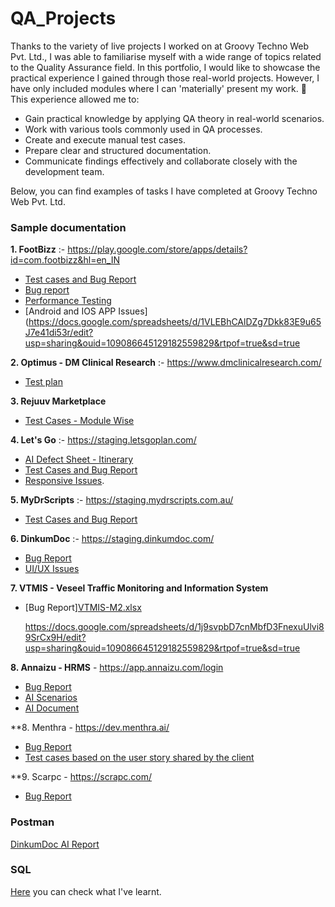 # QA_Projects
Thanks to the variety of live projects I worked on at Groovy Techno Web Pvt. Ltd., I was able to familiarise myself with a wide range of topics related to the Quality Assurance field. In this portfolio, I would like to showcase the practical experience I gained through those real-world projects. However, I have only included modules where I can 'materially' present my work. :slightly_smiling_face:
This experience allowed me to:
* Gain practical knowledge by applying QA theory in real-world scenarios.
* Work with various tools commonly used in QA processes.
* Create and execute manual test cases.
* Prepare clear and structured documentation.
* Communicate findings effectively and collaborate closely with the development team.

Below, you can find examples of tasks I have completed at Groovy Techno Web Pvt. Ltd.

### Sample documentation
**1. FootBizz** :- https://play.google.com/store/apps/details?id=com.footbizz&hl=en_IN
* [Test cases and Bug Report](https://docs.google.com/spreadsheets/d/1XhgPm-9lYmdaLvSWqSKlg5f-S0Wj34zC/edit?gid=1974762537#gid=1974762537)
* [Bug report](https://docs.google.com/spreadsheets/d/1N0UNluPKfuGABzAiERWwAnW2OD1mKbVmq3zWGuOAJ8Q/edit?usp=drive_link)
* [Performance Testing](https://docs.google.com/spreadsheets/d/1OMKEaLEgPjmYHgw6S3g_GhvHAvkmPsXg/edit?usp=sharing&ouid=109086645129182559829&rtpof=true&sd=true)
* [Android and IOS APP Issues](https://docs.google.com/spreadsheets/d/1VLEBhCAlDZg7Dkk83E9u65J7e41di53r/edit?usp=sharing&ouid=109086645129182559829&rtpof=true&sd=true

 **2. Optimus - DM Clinical Research** :- https://www.dmclinicalresearch.com/
* [Test plan](https://docs.google.com/document/d/1SFauFJJK4EIbLg2fYTso0yIWBQaW4Tfp/edit?usp=sharing&ouid=109086645129182559829&rtpof=true&sd=true)


 **3. Rejuuv Marketplace**

* [Test Cases - Module Wise](https://docs.google.com/spreadsheets/d/1guapzPipWfpnxwo0DTt2LfmM_1LqCYuy/edit?usp=sharing&ouid=109086645129182559829&rtpof=true&sd=true)

 **4. Let's Go** :- https://staging.letsgoplan.com/

* [AI Defect Sheet - Itinerary](https://docs.google.com/spreadsheets/d/15FNqG1Jm3dQF2gVAt2uM9UH-eFsy8SjO/edit?usp=sharing&ouid=109086645129182559829&rtpof=true&sd=true)<br>
* [Test Cases and Bug Report](https://docs.google.com/spreadsheets/d/1MC0krDN8bXoysXeB1cR5Ya0kMjoHFjrv/edit?usp=sharing&ouid=109086645129182559829&rtpof=true&sd=true)
* [Responsive Issues](https://docs.google.com/spreadsheets/d/1Dp17LKJjKU1eXMpX8dEauT-kEzZg9Dq6/edit?usp=sharing&ouid=109086645129182559829&rtpof=true&sd=true).

 **5. MyDrScripts** :- https://staging.mydrscripts.com.au/

* [Test Cases and Bug Report](https://docs.google.com/spreadsheets/d/1J20r8O7un6J2EMCjaWqmHDYZipBCXZLW/edit?usp=sharing&ouid=109086645129182559829&rtpof=true&sd=true)

 **6. DinkumDoc** :- https://staging.dinkumdoc.com/

* [Bug Report](https://docs.google.com/spreadsheets/d/1XMNc9VMnsQxo1vCqk9KSt06xxCG68RRd/edit?usp=sharing&ouid=109086645129182559829&rtpof=true&sd=true)
* [UI/UX Issues](https://docs.google.com/spreadsheets/d/1mmNzOI_xJn6WKMoYK2S2SeZDCqpJ9xWH/edit?usp=sharing&ouid=109086645129182559829&rtpof=true&sd=true)

 **7. VTMIS - Veseel Traffic Monitoring and Information System**

 * [Bug Report][VTMIS-M2.xlsx](https://github.com/user-attachments/files/22322055/VTMIS-M2.xlsx)

   https://docs.google.com/spreadsheets/d/1j9svpbD7cnMbfD3FnexuUlvi89SrCx9H/edit?usp=sharing&ouid=109086645129182559829&rtpof=true&sd=true

  **8. Annaizu - HRMS** - https://app.annaizu.com/login

 * [Bug Report](https://docs.google.com/spreadsheets/d/1ml1n2wpDzc8kD_9U4zgQRUVXKdcCZCBT/edit?usp=sharing&ouid=109086645129182559829&rtpof=true&sd=true)
 * [AI Scenarios](https://docs.google.com/document/d/1l-_TLsMjdv_2zULDEHPExCcX8qUwN8Hk/edit?usp=sharing&ouid=109086645129182559829&rtpof=true&sd=true)
 * [AI Document](https://docs.google.com/document/d/1qwas9ayFy9QgVo8HhvZpaSfo5G_wscxE/edit?usp=sharing&ouid=109086645129182559829&rtpof=true&sd=true)

**8. Menthra - https://dev.menthra.ai/

 * [Bug Report](https://docs.google.com/document/d/1O8ShriVWGTSI9hG1DR2bJAky5KnvsBGT/edit?usp=sharing&rtpof=true&sd=true)
 * [Test cases based on the user story shared by the client](https://docs.google.com/spreadsheets/d/1tlfBiVdBaId6GRitFTEPKPO2WQq_PlsP/edit?usp=sharing&ouid=109086645129182559829&rtpof=true&sd=true)

**9. Scarpc - https://scrapc.com/

 * [Bug Report](https://drive.google.com/file/d/1xbf77XgP-0llB7LMRT-mAOOZCQCGxYWo/view?usp=sharing)


### Postman

[DinkumDoc AI Report](https://docs.google.com/spreadsheets/d/1s9wqKMfEd-SyFygc6crgcy0c1pJ_Rk9r/edit?usp=sharing&ouid=109086645129182559829&rtpof=true&sd=true) 

### SQL

[Here](https://drive.google.com/file/d/1KSOP_zzklIM21iJGmHo84DIRl7C2KYCz/view?usp=drive_link) you can check what I've learnt.

